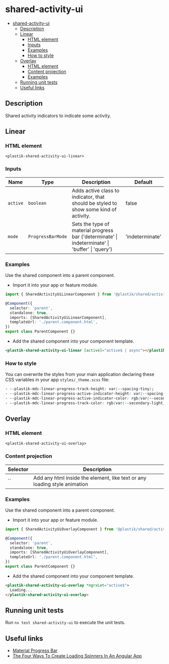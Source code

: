 # shared-activity-ui

- [shared-activity-ui](#shared-activity-ui)
  - [Description](#description)
  - [Linear](#linear)
    - [HTML element](#html-element)
    - [Inputs](#inputs)
    - [Examples](#examples)
    - [How to style](#how-to-style)
  - [Overlay](#overlay)
    - [HTML element](#html-element-1)
    - [Content projection](#content-projection)
    - [Examples](#examples-1)
  - [Running unit tests](#running-unit-tests)
  - [Useful links](#useful-links)

## Description

Shared activity indicators to indicate some activity.

## Linear

### HTML element

`<plastik-shared-activity-ui-linear>`

### Inputs

| Name     | Type              | Description                                                                                     | Default         |
| -------- | ----------------- | ----------------------------------------------------------------------------------------------- | --------------- |
| `active` | `boolean`         | Adds active class to indicator, that should be styled to show some kind of activity.            | false           |
| `mode`   | `ProgressBarMode` | Sets the type of material progress bar ('determinate' \| indeterminate' \| 'buffer' \| 'query') | 'indeterminate' |

### Examples

Use the shared component into a parent component.

- Import it into your app or feature module.

```typescript
import { SharedActivityUiLinearComponent } from '@plastik/shared/activity/ui';

@Component({
  selector: 'parent',
  standalone: true,
  imports: [SharedActivityUiLinearComponent],
  templateUrl: './parent.component.html',
})
export class ParentComponent {}
```

- Add the shared component into your component template.

```html
<plastik-shared-activity-ui-linear [active]="active$ | async"></plastik-shared-activity-ui-linear>
```

### How to style

You can overwrite the styles from your main application declaring these CSS variables in your app `styles/_theme.scss` file:

```css
- --plastik-mdc-linear-progress-track-height: var(--spacing-tiny);
- --plastik-mdc-linear-progress-active-indicator-height: var(--spacing-tiny);
- --plastik-mdc-linear-progress-active-indicator-color: rgb(var(--secondary-dark));
- --plastik-mdc-linear-progress-track-color: rgb(var(--secondary-light));
```

## Overlay

### HTML element

`<plastik-shared-activity-ui-overlay>`

### Content projection

| Selector | Description                                                               |
| -------- | ------------------------------------------------------------------------- |
| ``       | Add any html inside the element, like text or any loading style animation |

### Examples

Use the shared component into a parent component.

- Import it into your app or feature module.

```typescript
import { SharedActivityUiOverlayComponent } from '@plastik/shared/activity/ui';

@Component({
  selector: 'parent',
  standalone: true,
  imports: [SharedActivityUiOverlayComponent],
  templateUrl: './parent.component.html',
})
export class ParentComponent {}
```

- Add the shared component into your component template.

```html
<plastik-shared-activity-ui-overlay *ngrxLet="active$">
  Loading...
</plastik-shared-activity-ui-overlay>
```

## Running unit tests

Run `nx test shared-activity-ui` to execute the unit tests.

## Useful links

- [Material Progress Bar](https://material.angular.io/components/progress-bar/overview)
- [The Four Ways To Create Loading Spinners In An Angular App](https://christianlydemann.com/four-ways-to-create-loading-spinners-in-an-angular-app/)
